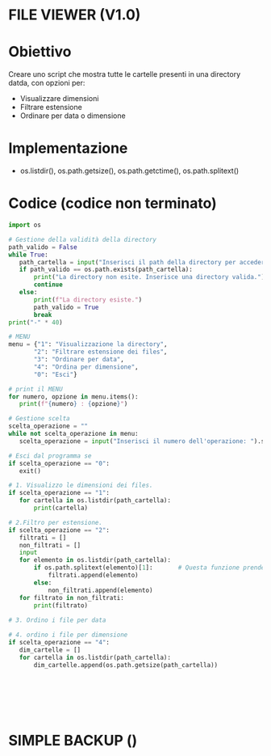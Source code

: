 # FILE VIEWER (V1.0)

# Obiettivo
Creare uno  script che mostra tutte le cartelle presenti in una directory datda, con opzioni per:
 - Visualizzare dimensioni 
 - Filtrare estensione
 - Ordinare per data o dimensione

 # Implementazione

 - os.listdir(), os.path.getsize(), os.path.getctime(), os.path.splitext()

 # Codice (codice non terminato)
 ```python
import os 

# Gestione della validità della directory
path_valido = False
while True:
    path_cartella = input("Inserisci il path della directory per accedere al menu: ")
    if path_valido == os.path.exists(path_cartella):
        print("La directory non esite. Inserisce una directory valida.")
        continue
    else:
        print(f"La directory esiste.")
        path_valido = True 
        break
print("-" * 40)

# MENU 
menu = {"1": "Visualizzazione la directory",
        "2": "Filtrare estensione dei files",
        "3": "Ordinare per data",
        "4": "Ordina per dimensione",
        "0": "Esci"}

# print il MENU
for numero, opzione in menu.items():
    print(f"{numero} : {opzione}")

# Gestione scelta
scelta_operazione = ""
while not scelta_operazione in menu:
    scelta_operazione = input("Inserisci il numero dell'operazione: ").strip()

# Esci dal programma se 
if scelta_operazione == "0":
    exit()

# 1. Visualizzo le dimensioni dei files.
if scelta_operazione == "1":
    for cartella in os.listdir(path_cartella):
        print(cartella)

# 2.Filtro per estensione.
if scelta_operazione == "2":
    filtrati = []
    non_filtrati = []  
    input
    for elemento in os.listdir(path_cartella):
        if os.path.splitext(elemento)[1]:       # Questa funzione prende solo nome, non prende path
            filtrati.append(elemento)
        else: 
            non_filtrati.append(elemento)
    for filtrato in non_filtrati:
        print(filtrato)
    
# 3. Ordino i file per data 

# 4. ordino i file per dimensione
if scelta_operazione == "4":
    dim_cartelle = []
    for cartella in os.listdir(path_cartella):
        dim_cartelle.append(os.path.getsize(path_cartella))
    







 ```
 # SIMPLE BACKUP ()

